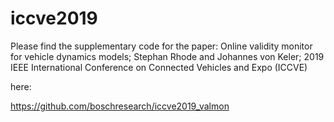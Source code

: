 # iccve2019
Please find the supplementary code for the paper: Online validity 
monitor for vehicle dynamics models; Stephan Rhode and 
Johannes von Keler; 2019 IEEE International Conference on Connected 
Vehicles and Expo (ICCVE)

here: 

https://github.com/boschresearch/iccve2019_valmon
